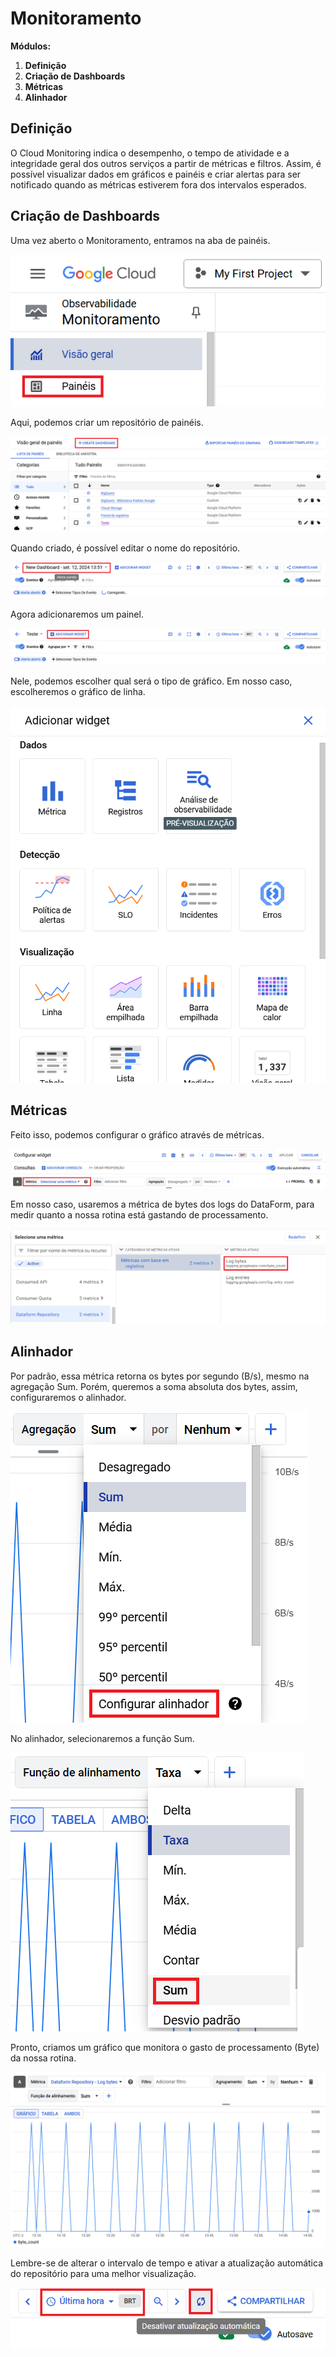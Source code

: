 # Monitoramento

**Módulos:**  
1. **Definição**
2. **Criação de Dashboards**
3. **Métricas**
4. **Alinhador** 

## Definição

O Cloud Monitoring indica o desempenho, o tempo de atividade e a integridade geral dos outros serviços a partir de métricas e filtros. Assim, é possível visualizar dados em gráficos e painéis e criar alertas para ser notificado quando as métricas estiverem fora dos intervalos esperados.

## Criação de Dashboards

Uma vez aberto o Monitoramento, entramos na aba de painéis.

![Painéis](images/paineis.png)

Aqui, podemos criar um repositório de painéis.

![Repositório de painéis](images/criarPainel.png)

Quando criado, é possível editar o nome do repositório.

![Renomear repositório](images/alterarNome.png)

Agora adicionaremos um painel.

![Adicionar painel](images/adicionarPainel.png)

Nele, podemos escolher qual será o tipo de gráfico. Em nosso caso, escolheremos o gráfico de linha.

![Tipo de gráfico](images/tipoPainel.png)

## Métricas

Feito isso, podemos configurar o gráfico através de métricas.

![Métricas do gráfico](images/metrica.png)

Em nosso caso, usaremos a métrica de bytes dos logs do DataForm, para medir quanto a nossa rotina está gastando de processamento.

![Log Bytes](images/logByte.png)

## Alinhador

Por padrão, essa métrica retorna os bytes por segundo (B/s), mesmo na agregação Sum. Porém, queremos a soma absoluta dos bytes, assim, configuraremos o alinhador.

![Alinhador](images/alinhador.png)

No alinhador, selecionaremos a função Sum.

![Alinhador Sum](images/alinhadorSum.png)

Pronto, criamos um gráfico que monitora o gasto de processamento (Byte) da nossa rotina.

![Alinhador Sum](images/grafico.png)

Lembre-se de alterar o intervalo de tempo e ativar a atualização automática do repositório para uma melhor visualização.

![Intervalo de tempo](images/hora.png)
